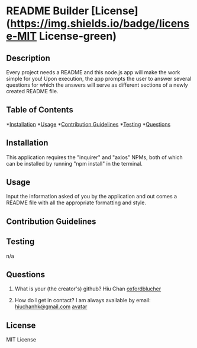 
# README Builder  [License](https://img.shields.io/badge/license-MIT License-green)

## Description
Every project needs a README and this node.js app will make the work simple for you! Upon execution, the app prompts the user to answer several questions for which the answers will serve as different sections of a newly created README file.

## Table of Contents
*[Installation](#Installation)
*[Usage](#Usage)
*[Contribution Guidelines](#Contribution&nbsp;Guidelines)
*[Testing](#Testing)
*[Questions](#Questions)

## Installation
This application requires the "inquirer" and "axios" NPMs, both of which can be installed by running "npm install" in the terminal.

## Usage
Input the information asked of you by the application and out comes a README file with all the appropriate formatting and style.

## Contribution Guidelines


## Testing
n/a

## Questions
1. What is your (the creator's) github?
Hiu Chan
[oxfordblucher](https://api.github.com/users/oxfordblucher "oxfordblucher")

2. How do I get in contact?
I am always available by email: hiuchanhk@gmail.com
[avatar](https://avatars1.githubusercontent.com/u/69690385?v=4)

## License
MIT License
